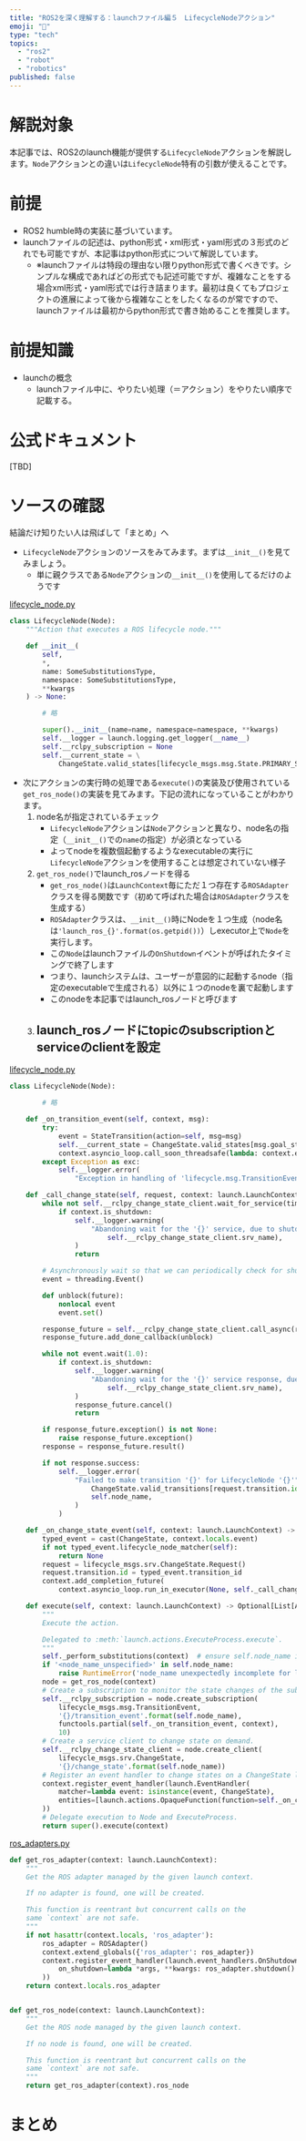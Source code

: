 ```yaml
---
title: "ROS2を深く理解する：launchファイル編５　LifecycleNodeアクション"
emoji: "📑"
type: "tech"
topics:
  - "ros2"
  - "robot"
  - "robotics"
published: false
---
```


# 解説対象
本記事では、ROS2のlaunch機能が提供する`LifecycleNode`アクションを解説します。`Node`アクションとの違いは`LifecycleNode`特有の引数が使えることです。

# 前提
- ROS2 humble時の実装に基づいています。
- launchファイルの記述は、python形式・xml形式・yaml形式の３形式のどれでも可能ですが、本記事はpython形式について解説しています。
  - ※launchファイルは特段の理由ない限りpython形式で書くべきです。シンプルな構成であればどの形式でも記述可能ですが、複雑なことをする場合xml形式・yaml形式では行き詰まります。最初は良くてもプロジェクトの進展によって後から複雑なことをしたくなるのが常ですので、launchファイルは最初からpython形式で書き始めることを推奨します。

# 前提知識

- launchの概念
  - launchファイル中に、やりたい処理（＝アクション）をやりたい順序で記載する。

# 公式ドキュメント
[TBD]

# ソースの確認

結論だけ知りたい人は飛ばして「まとめ」へ

- `LifecycleNode`アクションのソースをみてみます。まずは`__init__()`を見てみましょう。
  - 単に親クラスである`Node`アクションの`__init__()`を使用してるだけのようです

[lifecycle_node.py](https://github.com/ros2/launch_ros/blob/humble/launch_ros/launch_ros/actions/lifecycle_node.py)

```py:lifecycle_node.py
class LifecycleNode(Node):
    """Action that executes a ROS lifecycle node."""

    def __init__(
        self,
        *,
        name: SomeSubstitutionsType,
        namespace: SomeSubstitutionsType,
        **kwargs
    ) -> None:

        # 略

        super().__init__(name=name, namespace=namespace, **kwargs)
        self.__logger = launch.logging.get_logger(__name__)
        self.__rclpy_subscription = None
        self.__current_state = \
            ChangeState.valid_states[lifecycle_msgs.msg.State.PRIMARY_STATE_UNKNOWN]

```

- 次にアクションの実行時の処理である`execute()`の実装及び使用されている`get_ros_node()`の実装を見てみます。下記の流れになっていることがわかります。
  1. node名が指定されているチェック
      - `LifecycleNode`アクションは`Node`アクションと異なり、node名の指定（`__init__()`での`name`の指定）が必須となっている
      - よってnodeを複数個起動するようなexecutableの実行に`LifecycleNode`アクションを使用することは想定されていない様子
  2. `get_ros_node()`でlaunch_rosノードを得る
      - `get_ros_node()`は`LaunchContext`毎にただ１つ存在する`ROSAdapter`クラスを得る関数です（初めて呼ばれた場合は`ROSAdapter`クラスを生成する）
      - `ROSAdapter`クラスは、`__init__()`時にNodeを１つ生成（node名は`'launch_ros_{}'.format(os.getpid())`）しexecutor上で`Node`を実行します。
      - この`Node`はlaunchファイルの`OnShutdown`イベントが呼ばれたタイミングで終了します
      - つまり、launchシステムは、ユーザーが意図的に起動するnode（指定のexecutableで生成される）以外に１つのnodeを裏で起動します
      - このnodeを本記事ではlaunch_rosノードと呼びます
  3. launch_rosノードにtopicのsubscriptionとserviceのclientを設定
      - 

[lifecycle_node.py](https://github.com/ros2/launch_ros/blob/humble/launch_ros/launch_ros/actions/lifecycle_node.py)

```py:lifecycle_node.py
class LifecycleNode(Node):

        # 略

    def _on_transition_event(self, context, msg):
        try:
            event = StateTransition(action=self, msg=msg)
            self.__current_state = ChangeState.valid_states[msg.goal_state.id]
            context.asyncio_loop.call_soon_threadsafe(lambda: context.emit_event_sync(event))
        except Exception as exc:
            self.__logger.error(
                "Exception in handling of 'lifecycle.msg.TransitionEvent': {}".format(exc))

    def _call_change_state(self, request, context: launch.LaunchContext):
        while not self.__rclpy_change_state_client.wait_for_service(timeout_sec=1.0):
            if context.is_shutdown:
                self.__logger.warning(
                    "Abandoning wait for the '{}' service, due to shutdown.".format(
                        self.__rclpy_change_state_client.srv_name),
                )
                return

        # Asynchronously wait so that we can periodically check for shutdown.
        event = threading.Event()

        def unblock(future):
            nonlocal event
            event.set()

        response_future = self.__rclpy_change_state_client.call_async(request)
        response_future.add_done_callback(unblock)

        while not event.wait(1.0):
            if context.is_shutdown:
                self.__logger.warning(
                    "Abandoning wait for the '{}' service response, due to shutdown.".format(
                        self.__rclpy_change_state_client.srv_name),
                )
                response_future.cancel()
                return

        if response_future.exception() is not None:
            raise response_future.exception()
        response = response_future.result()

        if not response.success:
            self.__logger.error(
                "Failed to make transition '{}' for LifecycleNode '{}'".format(
                    ChangeState.valid_transitions[request.transition.id],
                    self.node_name,
                )
            )

    def _on_change_state_event(self, context: launch.LaunchContext) -> None:
        typed_event = cast(ChangeState, context.locals.event)
        if not typed_event.lifecycle_node_matcher(self):
            return None
        request = lifecycle_msgs.srv.ChangeState.Request()
        request.transition.id = typed_event.transition_id
        context.add_completion_future(
            context.asyncio_loop.run_in_executor(None, self._call_change_state, request, context))

    def execute(self, context: launch.LaunchContext) -> Optional[List[Action]]:
        """
        Execute the action.

        Delegated to :meth:`launch.actions.ExecuteProcess.execute`.
        """
        self._perform_substitutions(context)  # ensure self.node_name is expanded
        if '<node_name_unspecified>' in self.node_name:
            raise RuntimeError('node_name unexpectedly incomplete for lifecycle node')
        node = get_ros_node(context)
        # Create a subscription to monitor the state changes of the subprocess.
        self.__rclpy_subscription = node.create_subscription(
            lifecycle_msgs.msg.TransitionEvent,
            '{}/transition_event'.format(self.node_name),
            functools.partial(self._on_transition_event, context),
            10)
        # Create a service client to change state on demand.
        self.__rclpy_change_state_client = node.create_client(
            lifecycle_msgs.srv.ChangeState,
            '{}/change_state'.format(self.node_name))
        # Register an event handler to change states on a ChangeState lifecycle event.
        context.register_event_handler(launch.EventHandler(
            matcher=lambda event: isinstance(event, ChangeState),
            entities=[launch.actions.OpaqueFunction(function=self._on_change_state_event)],
        ))
        # Delegate execution to Node and ExecuteProcess.
        return super().execute(context)
```

[ros_adapters.py](https://github.com/ros2/launch_ros/blob/humble/launch_ros/launch_ros/ros_adapters.py)

```py:ros_adapters.py
def get_ros_adapter(context: launch.LaunchContext):
    """
    Get the ROS adapter managed by the given launch context.

    If no adapter is found, one will be created.

    This function is reentrant but concurrent calls on the
    same `context` are not safe.
    """
    if not hasattr(context.locals, 'ros_adapter'):
        ros_adapter = ROSAdapter()
        context.extend_globals({'ros_adapter': ros_adapter})
        context.register_event_handler(launch.event_handlers.OnShutdown(
            on_shutdown=lambda *args, **kwargs: ros_adapter.shutdown()
        ))
    return context.locals.ros_adapter


def get_ros_node(context: launch.LaunchContext):
    """
    Get the ROS node managed by the given launch context.

    If no node is found, one will be created.

    This function is reentrant but concurrent calls on the
    same `context` are not safe.
    """
    return get_ros_adapter(context).ros_node
```

# まとめ

